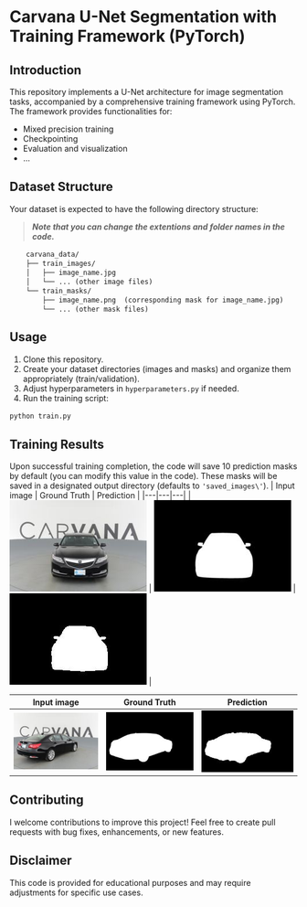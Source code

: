 # Carvana U-Net Segmentation with Training Framework (PyTorch)

## Introduction

This repository implements a U-Net architecture for image segmentation tasks, 
accompanied by a comprehensive training framework using PyTorch. 
The framework provides functionalities for:

- Mixed precision training
- Checkpointing
- Evaluation and visualization
- ...

## Dataset Structure

Your dataset is expected to have the following directory structure:  
>__*Note that you can change the extentions and folder names in the code.*__
```
    carvana_data/
    ├── train_images/
    │   ├── image_name.jpg
    │   └── ... (other image files)
    └── train_masks/
        ├── image_name.png  (corresponding mask for image_name.jpg)
        └── ... (other mask files)
```

## Usage

1. Clone this repository.
2. Create your dataset directories (images and masks) and organize them appropriately (train/validation).
3. Adjust hyperparameters in `hyperparameters.py` if needed.
4. Run the training script:

```bash
python train.py
```

## Training Results


Upon successful training completion, the code will save 10 prediction masks by default (you can modify this value in the code). These masks will be saved in a designated output directory (defaults to `'saved_images\'`).
| Input image | Ground Truth | Prediction |
|---|---|---|
| ![Image 1 description](saved_images/0.jpg) | ![Image 2 description](saved_images/0_mask.jpg) | ![Image 3 description](saved_images/0_pred.jpg) |

| Input image | Ground Truth | Prediction |
|---|---|---|
| ![Image 1 description](saved_images/1.jpg) | ![Image 2 description](saved_images/1_mask.jpg) | ![Image 3 description](saved_images/1_pred.jpg) |


## Contributing

I welcome contributions to improve this project! Feel free to create pull requests with bug fixes, enhancements, or new features.

## Disclaimer

This code is provided for educational purposes and may require adjustments for specific use cases.
